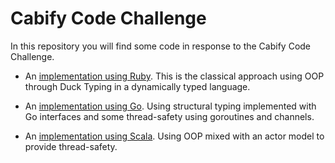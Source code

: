 # Cabify Code Challenge

In this repository you will find some code in response to the Cabify
Code Challenge.
 
* An [implementation using Ruby](ruby/). This is the classical
approach using OOP through Duck Typing in a dynamically typed language.

* An [implementation using Go](go/). Using structural typing
implemented with Go interfaces and some thread-safety using goroutines
and channels.

* An [implementation using Scala](scala/). Using OOP mixed
with an actor model to provide thread-safety.


